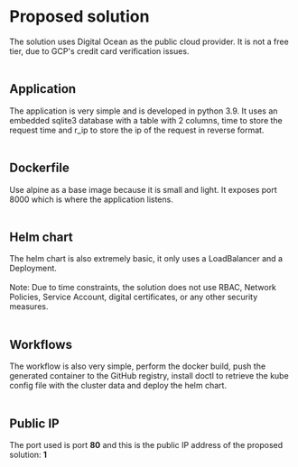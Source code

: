 # Proposed solution
The solution uses Digital Ocean as the public cloud provider. It is not a free tier, due to GCP's credit card verification issues.
<br> <br>

## Application
The application is very simple and is developed in python 3.9. It uses an embedded sqlite3 database with a table with 2 columns, time to store the request time and r_ip to store the ip of the request in reverse format.
<br> <br>

## Dockerfile
Use alpine as a base image because it is small and light. It exposes port 8000 which is where the application listens.
<br> <br>

## Helm chart
The helm chart is also extremely basic, it only uses a LoadBalancer and a Deployment. 
<br> <br>
Note: Due to time constraints, the solution does not use RBAC, Network Policies, Service Account, digital certificates, or any other security measures.
<br> <br>

## Workflows
The workflow is also very simple, perform the docker build, push the generated container to the GitHub registry, install doctl to retrieve the kube config file with the cluster data and deploy the helm chart.
<br> <br>

## Public IP
The port used is port **80** and this is the public IP address of the proposed solution: **1**
<br> <br>
